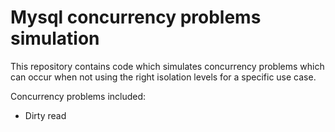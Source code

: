 # Mysql concurrency problems simulation
This repository contains code which simulates concurrency problems which can occur when not using the right isolation levels for a specific use case.

Concurrency problems included:
* Dirty read
